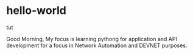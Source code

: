 # hello-world
tut

Good Morning, My focus is learning pythong for application and API development for a focus in Network Automation and DEVNET purposes. 
